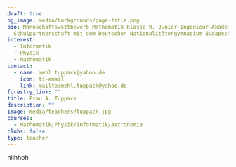 ```yaml
---
draft: true
bg_image: media/backgrounds/page-title.png
bio: Mannschaftswettbewerb Mathematik Klasse 9, Junior-Ingenieur-Akademie,
  Schulpartnerschaft mit dem Deutschen Nationalitätengymnasium Budapest
interest:
  - Informatik
  - Physik
  - Mathematik
contact:
  - name: mehl.tuppack@yahoo.de
    icon: ti-email
    link: mailto:mehl.tuppack@yahoo.de
forestry_link: ""
title: Frau A. Tuppack
description: ""
image: media/teachers/tuppack.jpg
courses:
  - Mathematik/Physik/Informatik/Astronomie
clubs: false
type: teacher
---
```

hiihhoh